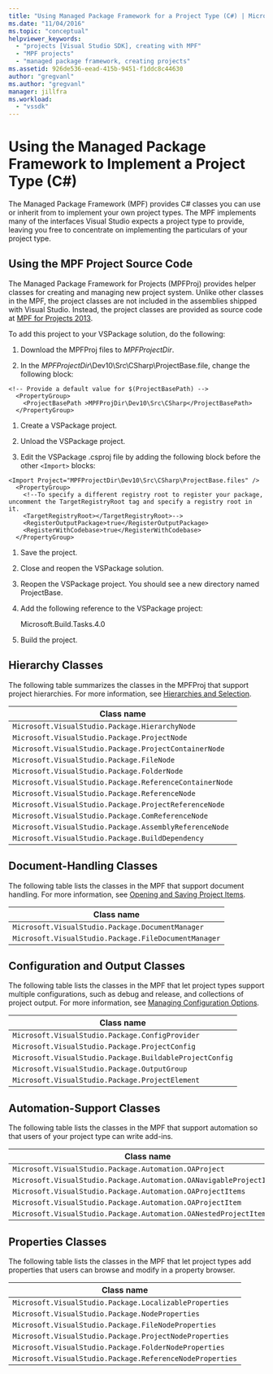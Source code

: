 ```yaml
---
title: "Using Managed Package Framework for a Project Type (C#) | Microsoft Docs"
ms.date: "11/04/2016"
ms.topic: "conceptual"
helpviewer_keywords: 
  - "projects [Visual Studio SDK], creating with MPF"
  - "MPF projects"
  - "managed package framework, creating projects"
ms.assetid: 926de536-eead-415b-9451-f1ddc8c44630
author: "gregvanl"
ms.author: "gregvanl"
manager: jillfra
ms.workload: 
  - "vssdk"
---
```

# Using the Managed Package Framework to Implement a Project Type (C#)
The Managed Package Framework (MPF) provides C# classes you can use or inherit from to implement your own project types. The MPF implements many of the interfaces Visual Studio expects a project type to provide, leaving you free to concentrate on implementing the particulars of your project type.  
  
## Using the MPF Project Source Code  
 The Managed Package Framework for Projects (MPFProj) provides helper classes for creating and managing new project system. Unlike other classes in the MPF, the project classes are not included in the assemblies shipped with Visual Studio. Instead, the project classes are provided as source code at [MPF for Projects 2013](https://github.com/tunnelvisionlabs/MPFProj10).  
  
 To add this project to your VSPackage solution, do the following:  
  
1.  Download the MPFProj files to *MPFProjectDir*.  
  
2.  In the *MPFProjectDir*\Dev10\Src\CSharp\ProjectBase.file, change the following block:  
  
```  
<!-- Provide a default value for $(ProjectBasePath) -->  
  <PropertyGroup>  
    <ProjectBasePath >MPFProjDir\Dev10\Src\CSharp</ProjectBasePath>  
  </PropertyGroup>  
```  
  
1.  Create a VSPackage project.  
  
2.  Unload the VSPackage project.  
  
3.  Edit the VSPackage .csproj file by adding the following block before the other `<Import>` blocks:  
  
```  
<Import Project="MPFProjectDir\Dev10\Src\CSharp\ProjectBase.files" />  
  <PropertyGroup>  
    <!--To specify a different registry root to register your package, uncomment the TargetRegistryRoot tag and specify a registry root in it.  
    <TargetRegistryRoot></TargetRegistryRoot>-->  
    <RegisterOutputPackage>true</RegisterOutputPackage>  
    <RegisterWithCodebase>true</RegisterWithCodebase>  
  </PropertyGroup>  
```  
  
1.  Save the project.  
  
2.  Close and reopen the VSPackage solution.  
  
3.  Reopen the VSPackage project. You should see a new directory named ProjectBase.  
  
4.  Add the following reference to the VSPackage project:  
  
     Microsoft.Build.Tasks.4.0  
  
5.  Build the project.  
  
## Hierarchy Classes  
 The following table summarizes the classes in the MPFProj that support project hierarchies. For more information, see [Hierarchies and Selection](../../extensibility/internals/hierarchies-and-selection.md).  
  
|Class name|  
|----------------|  
|`Microsoft.VisualStudio.Package.HierarchyNode`|  
|`Microsoft.VisualStudio.Package.ProjectNode`|  
|`Microsoft.VisualStudio.Package.ProjectContainerNode`|  
|`Microsoft.VisualStudio.Package.FileNode`|  
|`Microsoft.VisualStudio.Package.FolderNode`|  
|`Microsoft.VisualStudio.Package.ReferenceContainerNode`|  
|`Microsoft.VisualStudio.Package.ReferenceNode`|  
|`Microsoft.VisualStudio.Package.ProjectReferenceNode`|  
|`Microsoft.VisualStudio.Package.ComReferenceNode`|  
|`Microsoft.VisualStudio.Package.AssemblyReferenceNode`|  
|`Microsoft.VisualStudio.Package.BuildDependency`|  
  
## Document-Handling Classes  
 The following table lists the classes in the MPF that support document handling. For more information, see [Opening and Saving Project Items](../../extensibility/internals/opening-and-saving-project-items.md).  
  
|Class name|  
|----------------|  
|`Microsoft.VisualStudio.Package.DocumentManager`|  
|`Microsoft.VisualStudio.Package.FileDocumentManager`|  
  
## Configuration and Output Classes  
 The following table lists the classes in the MPF that let project types support multiple configurations, such as debug and release, and collections of project output. For more information, see [Managing Configuration Options](../../extensibility/internals/managing-configuration-options.md).  
  
|Class name|  
|----------------|  
|`Microsoft.VisualStudio.Package.ConfigProvider`|  
|`Microsoft.VisualStudio.Package.ProjectConfig`|  
|`Microsoft.VisualStudio.Package.BuildableProjectConfig`|  
|`Microsoft.VisualStudio.Package.OutputGroup`|  
|`Microsoft.VisualStudio.Package.ProjectElement`|  
  
## Automation-Support Classes  
 The following table lists the classes in the MPF that support automation so that users of your project type can write add-ins.  
  
|Class name|  
|----------------|  
|`Microsoft.VisualStudio.Package.Automation.OAProject`|  
|`Microsoft.VisualStudio.Package.Automation.OANavigableProjectItems`|  
|`Microsoft.VisualStudio.Package.Automation.OAProjectItems`|  
|`Microsoft.VisualStudio.Package.Automation.OAProjectItem`|  
|`Microsoft.VisualStudio.Package.Automation.OANestedProjectItem`|  
  
## Properties Classes  
 The following table lists the classes in the MPF that let project types add properties that users can browse and modify in a property browser.  
  
|Class name|  
|----------------|  
|`Microsoft.VisualStudio.Package.LocalizableProperties`|  
|`Microsoft.VisualStudio.Package.NodeProperties`|  
|`Microsoft.VisualStudio.Package.FileNodeProperties`|  
|`Microsoft.VisualStudio.Package.ProjectNodeProperties`|  
|`Microsoft.VisualStudio.Package.FolderNodeProperties`|  
|`Microsoft.VisualStudio.Package.ReferenceNodeProperties`|